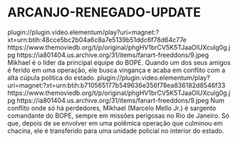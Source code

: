 # ARCANJO-RENEGADO-UPDATE

<item>
<title>[COLOR silver][B] ARCANJO RENEGADO 2º TEMPORADA [/COLOR][/B][COLOR yellow]  FULL HD  [B][/COLOR][/B]</title>
<link>plugin://plugin.video.elementum/play?uri=magnet:?xt=urn:btih:48cce5bc2b04a6c8a7e5139b51ddc6f78d64c77e</link>
<thumbnail>https://www.themoviedb.org/t/p/original/phgHV1brCV5K5TJaaOlUXculg0g.jpg</thumbnail>
<fanart>https://ia801404.us.archive.org/31/items/fanart-freeddons/9.jpeg</fanart>
<info> Mikhael é o líder da principal equipe do BOPE. Quando um dos seus amigos é ferido em uma operação, ele busca vingança e acaba em conflito com a alta cúpula política do estado.</info>
</item>

<item>
<title>[COLOR silver][B] ARCANJO RENEGADO 1º TEMPORADA [/COLOR][/B][COLOR yellow]  FULL HD  [B][/COLOR][/B]</title>
<link>plugin://plugin.video.elementum/play?uri=magnet:?xt=urn:btih:b710565177b549636e356f78ea836182d8546f33</link>
<thumbnail>https://www.themoviedb.org/t/p/original/phgHV1brCV5K5TJaaOlUXculg0g.jpg</thumbnail>
<fanart>https://ia801404.us.archive.org/31/items/fanart-freeddons/9.jpeg</fanart>
<info>Num conflito onde só há perdedores, Mikhael (Marcelo Mello Jr.) é sargento comandante do BOPE, sempre em missões perigosas no Rio de Janeiro. Só que, depois de se envolver em uma polêmica operação que culminou em chacina, ele é transferido para uma unidade policial no interior do estado.</info>
</item>
